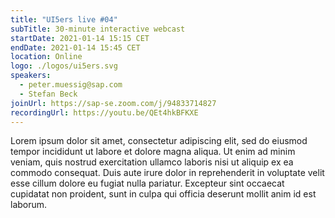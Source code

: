 ```yaml
---
title: "UI5ers live #04"
subTitle: 30-minute interactive webcast
startDate: 2021-01-14 15:15 CET
endDate: 2021-01-14 15:45 CET
location: Online
logo: ./logos/ui5ers.svg
speakers:
  - peter.muessig@sap.com
  - Stefan Beck
joinUrl: https://sap-se.zoom.com/j/94833714827
recordingUrl: https://youtu.be/QEt4hkBFKXE
---
```


Lorem ipsum dolor sit amet, consectetur adipiscing elit, sed do eiusmod tempor incididunt ut labore et dolore magna aliqua. Ut enim ad minim veniam, quis nostrud exercitation ullamco laboris nisi ut aliquip ex ea commodo consequat. Duis aute irure dolor in reprehenderit in voluptate velit esse cillum dolore eu fugiat nulla pariatur. Excepteur sint occaecat cupidatat non proident, sunt in culpa qui officia deserunt mollit anim id est laborum.
